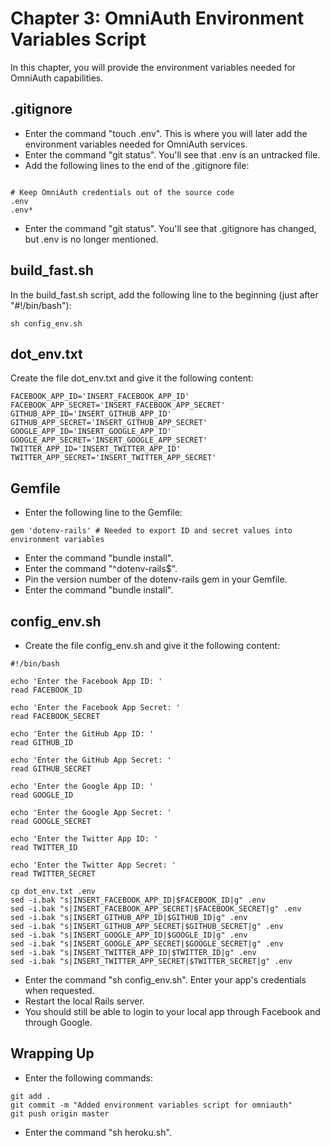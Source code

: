 # Chapter 3: OmniAuth Environment Variables Script

In this chapter, you will provide the environment variables needed for OmniAuth capabilities.

## .gitignore
* Enter the command "touch .env".  This is where you will later add the environment variables needed for OmniAuth services.
* Enter the command "git status".  You'll see that .env is an untracked file.
* Add the following lines to the end of the .gitignore file:
```

# Keep OmniAuth credentials out of the source code
.env
.env*
```
* Enter the command "git status".  You'll see that .gitignore has changed, but .env is no longer mentioned.

## build_fast.sh
In the build_fast.sh script, add the following line to the beginning (just after "#!/bin/bash"):
```
sh config_env.sh
```

## dot_env.txt
Create the file dot_env.txt and give it the following content:
```
FACEBOOK_APP_ID='INSERT_FACEBOOK_APP_ID'
FACEBOOK_APP_SECRET='INSERT_FACEBOOK_APP_SECRET'
GITHUB_APP_ID='INSERT_GITHUB_APP_ID'
GITHUB_APP_SECRET='INSERT_GITHUB_APP_SECRET'
GOOGLE_APP_ID='INSERT_GOOGLE_APP_ID'
GOOGLE_APP_SECRET='INSERT_GOOGLE_APP_SECRET'
TWITTER_APP_ID='INSERT_TWITTER_APP_ID'
TWITTER_APP_SECRET='INSERT_TWITTER_APP_SECRET'
```

## Gemfile
* Enter the following line to the Gemfile:
```
gem 'dotenv-rails' # Needed to export ID and secret values into environment variables
```
* Enter the command "bundle install".
* Enter the command "^dotenv-rails$".
* Pin the version number of the dotenv-rails gem in your Gemfile.
* Enter the command "bundle install".

## config_env.sh
* Create the file config_env.sh and give it the following content:
```
#!/bin/bash

echo 'Enter the Facebook App ID: '
read FACEBOOK_ID

echo 'Enter the Facebook App Secret: '
read FACEBOOK_SECRET

echo 'Enter the GitHub App ID: '
read GITHUB_ID

echo 'Enter the GitHub App Secret: '
read GITHUB_SECRET

echo 'Enter the Google App ID: '
read GOOGLE_ID

echo 'Enter the Google App Secret: '
read GOOGLE_SECRET

echo 'Enter the Twitter App ID: '
read TWITTER_ID

echo 'Enter the Twitter App Secret: '
read TWITTER_SECRET

cp dot_env.txt .env
sed -i.bak "s|INSERT_FACEBOOK_APP_ID|$FACEBOOK_ID|g" .env
sed -i.bak "s|INSERT_FACEBOOK_APP_SECRET|$FACEBOOK_SECRET|g" .env
sed -i.bak "s|INSERT_GITHUB_APP_ID|$GITHUB_ID|g" .env
sed -i.bak "s|INSERT_GITHUB_APP_SECRET|$GITHUB_SECRET|g" .env
sed -i.bak "s|INSERT_GOOGLE_APP_ID|$GOOGLE_ID|g" .env
sed -i.bak "s|INSERT_GOOGLE_APP_SECRET|$GOOGLE_SECRET|g" .env
sed -i.bak "s|INSERT_TWITTER_APP_ID|$TWITTER_ID|g" .env
sed -i.bak "s|INSERT_TWITTER_APP_SECRET|$TWITTER_SECRET|g" .env

```
* Enter the command "sh config_env.sh".  Enter your app's credentials when requested.
* Restart the local Rails server.
* You should still be able to login to your local app through Facebook and through Google.

## Wrapping Up
* Enter the following commands:
```
git add .
git commit -m "Added environment variables script for omniauth"
git push origin master
```
* Enter the command "sh heroku.sh".
